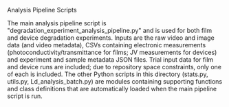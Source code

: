 Analysis Pipeline Scripts

The main analysis pipeline script is "degradation_experiment_analysis_pipeline.py" and is used for both film and device degradation experiments. Inputs are the raw video and image data (and video metadata), CSVs containing electronic measurements (photoconductivity/transmittance for films; JV measurements for devices) and experiment and sample metadata JSON files. Trial input data for film and device runs are included; due to repository space constraints, only one of each is included. The other Python scripts in this directory (stats.py, utils.py, Ld_analysis_batch.py) are modules containing supporting functions and class definitions that are automatically loaded when the main pipeline script is run.
